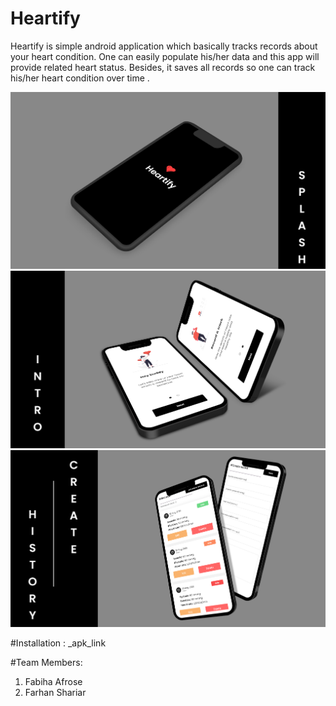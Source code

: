# Heartify

Heartify is simple android application which basically tracks records about  your heart condition. One can easily populate his/her data and this app will provide related heart status. Besides, it saves all records so one can track his/her heart condition over time .

![splash](https://github.com/FarhanNanoCoder/heartify/blob/main/artboard_1.png)
![intro](https://github.com/FarhanNanoCoder/heartify/blob/main/artboard_2.png)
![main](https://github.com/FarhanNanoCoder/heartify/blob/main/artboard_3.png)

#Installation : _apk_link

#Team Members:
1. Fabiha Afrose
2. Farhan Shariar
